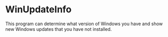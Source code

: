 # WinUpdateInfo
This program can determine what version of Windows you have and show new Windows updates that you have not installed.
